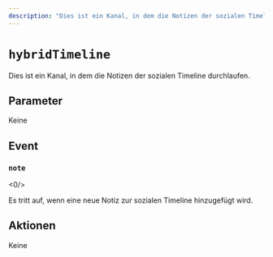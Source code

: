 ```yaml
---
description: "Dies ist ein Kanal, in dem die Notizen der sozialen Timeline durchlaufen."
---
```


# `hybridTimeline`

Dies ist ein Kanal, in dem die Notizen der sozialen Timeline durchlaufen.

## Parameter

Keine

## Event

### `note`

<0/>

Es tritt auf, wenn eine neue Notiz zur sozialen Timeline hinzugefügt wird.

## Aktionen

Keine
